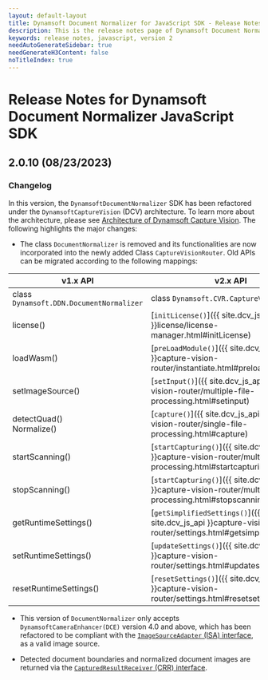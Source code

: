 ```yaml
---
layout: default-layout
title: Dynamsoft Document Normalizer for JavaScript SDK - Release Notes
description: This is the release notes page of Dynamsoft Document Normalizer for JavaScript SDK v2.0.0.
keywords: release notes, javascript, version 2
needAutoGenerateSidebar: true
needGenerateH3Content: false
noTitleIndex: true
---
```


# Release Notes for Dynamsoft Document Normalizer JavaScript SDK

## 2.0.10 (08/23/2023)

### Changelog

In this version, the `DynamsoftDocumentNormalizer` SDK has been refactored under the `DynamsoftCaptureVision` (DCV) architecture. To learn more about the architecture, please see [Architecture of Dynamsoft Capture Vision](https://www.dynamsoft.com/capture-vision/docs/core/architecture/). The following highlights the major changes:

* The class `DocumentNormalizer` is removed and its functionalities are now incorporated into the newly added Class `CaptureVisionRouter`. Old APIs can be migrated according to the following mappings:

| v1.x API                                 | v2.x API                                                                                                      |
| ---------------------------------------- | ------------------------------------------------------------------------------------------------------------- |
| class `Dynamsoft.DDN.DocumentNormalizer` | class `Dynamsoft.CVR.CaptureVisionRouter`                                                                     |
| license()                                | [`initLicense()`]({{ site.dcv_js_api }}license/license-manager.html#initLicense)                              |
| loadWasm()                               | [`preLoadModule()`]({{ site.dcv_js_api }}capture-vision-router/instantiate.html#preloadmodule)                |
| setImageSource()                         | [`setInput()`]({{ site.dcv_js_api }}capture-vision-router/multiple-file-processing.html#setinput)             |
| detectQuad()<br>Normalize()              | [`capture()`]({{ site.dcv_js_api }}capture-vision-router/single-file-processing.html#capture)                 |
| startScanning()                          | [`startCapturing()`]({{ site.dcv_js_api }}capture-vision-router/multiple-file-processing.html#startcapturing) |
| stopScanning()                           | [`startCapturing()`]({{ site.dcv_js_api }}capture-vision-router/multiple-file-processing.html#stopscanning)   |
| getRuntimeSettings()                     | [`getSimplifiedSettings()`]({{ site.dcv_js_api }}capture-vision-router/settings.html#getsimplifiedsettings)   |
| setRuntimeSettings()                     | [`updateSettings()`]({{ site.dcv_js_api }}capture-vision-router/settings.html#updatesettings)                 |
| resetRuntimeSettings()                   | [`resetSettings()`]({{ site.dcv_js_api }}capture-vision-router/settings.html#resetsettings)                   |

* This version of `DocumentNormalizer` only accepts `DynamsoftCameraEnhancer(DCE)` version 4.0 and above, which has been refactored to be compliant with the [`ImageSourceAdapter` (ISA) interface](https://www.dynamsoft.com/capture-vision/docs/core/architecture/input.html#image-source-adapter), as a valid image source.

* Detected document boundaries and normalized document images are returned via the [`CapturedResultReceiver` (CRR) interface](https://www.dynamsoft.com/capture-vision/docs/core/architecture/output.html#captured-result-receiver).
